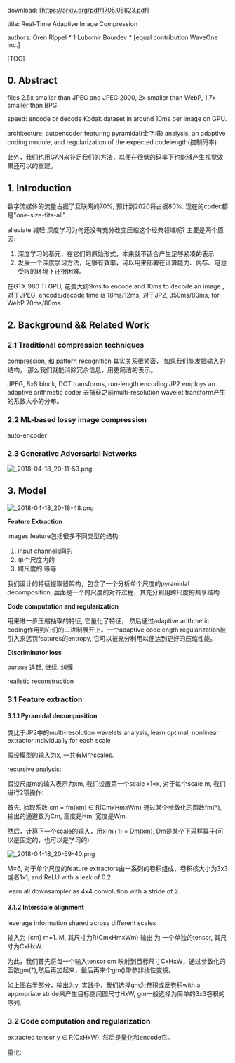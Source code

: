download:   [https://arxiv.org/pdf/1705.05823.pdf]

title:  Real-Time Adaptive Image Compression

authors: Oren Rippel * 1 Lubomir Bourdev *  [equal contribution  WaveOne Inc.]

[TOC]

## 0. Abstract


files 2.5x smaller than JPEG and JPEG 2000,
2x smaller than WebP,
1.7x smaller than BPG.

speed:  encode or decode Kodak dataset in around 10ms per image on GPU.



architecture: autoencoder featuring pyramidal(金字塔) analysis, an adaptive coding module, and regularization of the expected codelength(控制码率)

此外，我们也用GAN来补足我们的方法，以便在很低的码率下也能够产生视觉效果还可以的重建。



## 1. Introduction

数字流媒体的流量占据了互联网的70%, 预计到2020将占据80%. 现在的codec都是"one-size-fits-all".

alleviate 减轻
深度学习为何还没有充分改变压缩这个经典领域呢? 主要是两个原因:
1. 深度学习的基元，在它们的原始形式，本来就不适合产生足够紧凑的表示
2. 发展一个深度学习方法，足够有效率，可以用来部署在计算能力、内存、电池受限的环境下还很困难。


在GTX 980 Ti GPU, 花费大约9ms to encode and 10ms to decode an image , 对于JPEG, encode/decode time is 18ms/12ms, 对于JP2, 350ms/80ms, for WebP 70ms/80ms.


## 2. Background && Related Work

### 2.1 Traditional compression techniques

compression, 和 pattern recognition 其实关系很紧密， 如果我们能发掘输入的结构， 那么我们就能消除冗余信息，用更简洁的表示。

JPEG, 8x8 block, DCT transforms, run-length encoding
JP2 employs an adaptive arithmetic coder 去捕获之前multi-resolution wavelet transform产生的系数大小的分布。

### 2.2 ML-based lossy image compression

auto-encoder 

### 2.3 Generative Adversarial Networks

![_2018-04-18_20-11-53.png](https://a.photo/images/2018/04/18/_2018-04-18_20-11-53.png)

## 3. Model


![_2018-04-18_20-18-48.png](https://a.photo/images/2018/04/18/_2018-04-18_20-18-48.png)

**Feature Extraction**

images feature包括很多不同类型的结构: 

1. input channels间的
2. 单个尺度内的
3. 跨尺度的
等等

我们设计的特征提取器架构，包含了一个分析单个尺度的pyramidal decomposition, 后面是一个跨尺度的对齐过程，其充分利用跨尺度的共享结构.

**Code computation and regularization**

用来进一步压缩抽取的特征, 它量化了特征， 然后通过adaptive arithmetic coding作用到它们的二进制展开上。一个adaptive codelength regularization被引入来惩罚features的entropy, 它可以被充分利用以便达到更好的压缩性能。

**Discriminator loss**

pursue 追赶, 继续, 纠缠

realistic reconstruction

### 3.1 Feature extraction

#### 3.1.1 Pyramidal decomposition

类比于JP2中的multi-resolution wavelets analysis,
learn optimal, nonlinear extractor individually for each scale

假设模型的输入为x, 一共有M个scales.

recursive analysis:

假设尺度m的输入表示为xm, 我们设置第一个scale x1=x, 对于每个scale m, 我们进行2项操作:

首先, 抽取系数 cm = fm(xm) ∈ R(CmxHmxWm) 通过某个参数化的函数fm(*), 输出的通道数为Cm, 高度是Hm, 宽度是Wm.

然后，计算下一个scale的输入，用x(m+1) = Dm(xm), Dm是某个下采样算子(可以是固定的，也可以是学习的)

![_2018-04-18_20-59-40.png](https://a.photo/images/2018/04/18/_2018-04-18_20-59-40.png)


M=6, 对于单个尺度的feature extractors由一系列的卷积组成，卷积核大小为3x3或者1x1, and ReLU with a leak of 0.2.

learn all downsampler as 4x4 convolution with a stride of 2.


#### 3.1.2 Interscale alignment

leverage information shared across different scales

输入为 {cm} m=1..M, 其尺寸为R(CmxHmxWm)
输出 为 一个单独的tensor, 其尺寸为CxHxW.


为此，我们首先将每一个输入tensor cm 映射到目标尺寸CxHxW，通过参数化的函数gm(*),然后再加起来，最后再来个gm()带参非线性变换。


如上图右半部分，输出为y, 实践中，我们选择gm为卷积或反卷积with a appropriate stride来产生目标空间图尺寸HxW, gm一般选择为简单的3x3卷积的序列.



### 3.2 Code computation and regularization

extracted tensor y ∈ R(CxHxW), 然后是量化和encode它。

量化: 





